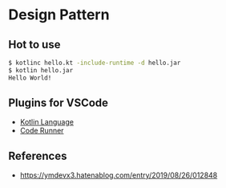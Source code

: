 # Design Pattern

## Hot to use

```bash
$ kotlinc hello.kt -include-runtime -d hello.jar
$ kotlin hello.jar
Hello World!
```

## Plugins for VSCode

- [Kotlin Language]()
- [Code Runner]()

## References

- https://ymdevx3.hatenablog.com/entry/2019/08/26/012848

